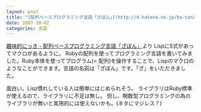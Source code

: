 ```yaml
---
layout: post
title: "[配列ベースプログラミング言語「ざぼん」](http://d.hatena.ne.jp/ha-tan/20070926/1190805421)"
date: 2007-10-02
categories: 言語
---
```

[趣味的にっき - 配列ベースプログラミング言語「ざぼん」](http://d.hatena.ne.jp/ha-tan/20070926/1190805421)より
 LispにS式があってマクロがあるように。
 Rubyの配列を使ってプログラミング言語を書いてみました。Ruby本体を使ってプログラム(= 配列)を操作することで、Lispのマクロのようなことができます。言語の名前は「ざぼん」です。「ざ」をいただきました。

面白い。Lisp慣れしている人は簡単にはじめられそう。
ライブラリはRuby標準が使えるので、ライブラリに不足は無し。
但し、関数型プログラミングの為のライブラリが無いと実用的には使えないかも。(ネタにマジレス？)
